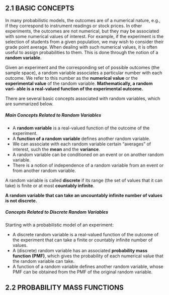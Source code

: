 ## 2.1 BASIC CONCEPTS

In many probabilistic models, the outcomes are of a numerical nature, e.g., if they correspond to instrument readings or stock prices. In other experiments, the outcomes are not numerical, but they may be associated with some numerical values of interest. For example, if the experiment is the selection of students from a given population, we may wish to consider their grade point average. When dealing with such numerical values, it is often useful to assign probabilities to them. This is done through the notion of a __random variable__.

Given an experiment and the corresponding set of possible outcomes (the sample space), a random variable associates a particular number with each outcome. We refer to this number as the __numerical value__ or the __experimental value__ of the random variable. __Mathematically, a random vari- able is a real-valued function of the experimental outcome.__

There are several basic concepts associated with random variables, which are summarized below.

##### Main Concepts Related to Random Variables

* A __random variable__ is a real-valued function of the outcome of the experiment.
* A __function of a random variable__ defines another random variable.
* We can associate with each random variable certain “averages” of interest, such the __mean__ and the __variance__.
* A random variable can be conditioned on an event or on another random variable.
* There is a notion of independence of a random variable from an event or from another random variable.

A random variable is called __discrete__ if its range (the set of values that it can take) is finite or at most __countably infinite__. 

__A random variable that can take an uncountably infinite number of values is not discrete.__

##### Concepts Related to Discrete Random Variables

Starting with a probabilistic model of an experiment:

* A discrete random variable is a real-valued function of the outcome of the experiment that can take a finite or countably infinite number of values.
* A (discrete) random variable has an associated __probability mass function (PMF)__, which gives the probability of each numerical value that the random variable can take.
* A function of a random variable defines another random variable, whose PMF can be obtained from the PMF of the original random variable.

## 2.2 PROBABILITY MASS FUNCTIONS



